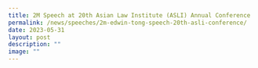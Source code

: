 ```yaml
---
title: 2M Speech at 20th Asian Law Institute (ASLI) Annual Conference
permalink: /news/speeches/2m-edwin-tong-speech-20th-asli-conference/
date: 2023-05-31
layout: post
description: ""
image: ""
---
```

